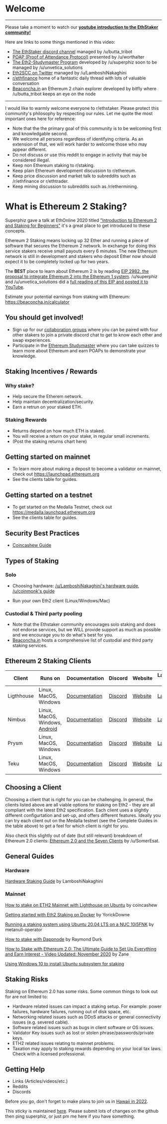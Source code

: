 # Welcome

---
Please take a moment to watch our **[youtube introduction to the EthStaker community!](https://www.youtube.com/watch?v=FHvtPIV9QGc)**

Here are links to some things mentioned in this video:

* [The EthStaker discord channel](http://invite.gg/ethstaker) managed by /u/butta_tribot
* [POAP (Proof of Attendance Protocol)](https://app.poap.xyz) presented by /u/worthalter
* [The Eth2-Studymaster Program](https://reddit.com/r/ethstaker/wiki/studymaster) developed by /u/superphiz soon to be managed by /u/unvetica_solutions
* [Eth2SCC on Twitter](https://twitter.com/eth2scc) managed by /u/LamboshiNakaghini
* [r/ethfinance](https://reddit.com/r/ethfinance) home of a fantastic daily thread with lots of valuable conversation
* [Beaconcha.in](https://beaconcha.in) an Ethereum 2 chain explorer developed by bitfly where /u/butta_tribot keeps an eye on the node

---
I would like to warmly welcome everyone to r/ethstaker. Please protect this community's philosophy by respecting our rules. Let me quote the most important ones here for reference:
    
* Note that the the primary goal of this community is to be welcoming first and knowledgable second.
* We welcome all persons regardless of identifying criteria. As an extension of that, we will work harder to welcome those who may appear different.
* Do not discuss or use this reddit to engage in activity that may be considered illegal.
* Keep non Ethereum staking to r/staking.
* Keep plain Ethereum development discussion to r/ethereum.
* Keep price discussion and market talk to subreddits such as /r/ethfinance or r/ethtrader.
* Keep mining discussion to subreddits such as /r/ethermining.

# What is Ethereum 2 Staking?

Superphiz gave a talk at EthOnline 2020 titled ["Introduction to Ethereum 2 and Staking for Beginners"](https://www.youtube.com/watch?v=tpkpW031RCI) it's a great place to get introduced to these concepts.

Ethereum 2 Staking means locking up 32 Ether and running a piece of software that secures the Ethereum 2 network. In exchange for doing this service stakers receive small payouts every 6 minutes. The new Ethereum network is still in development and stakers who deposit Ether now should expect it to be completely locked up for two years.

The **BEST** place to learn about Ethereum 2 is by reading [EIP 2982, the proposal to integrate Ethereum 2 into the Ethereum 1 system](https://github.com/ethereum/EIPs/blob/5dc1b8ddd645af01c81da8817b6bcc8ff883b9d6/EIPS/eip-2982.md). /u/superphiz and /u/unvetica_solutions did a [full reading of this EIP and posted it to YouTube](https://www.youtube.com/watch?v=6_yW7mb6glQ).

Estimate your potential earnings from staking with Ethereum: https://beaconcha.in/calculator

## You should get involved!

 * Sign up for our [collaboration groups](https://docs.google.com/forms/d/e/1FAIpQLScaK2zl-oa3QiYpxFQCuE9kHWMxGJOBLl_s82TryZ7J43GDPg/viewform) where you can be paired with four other stakers to join a private discord chat to get to know each other and swap experiences.
 * Participate in the [Ethereum Studymaster](https://ethereumstudymaster.com) where you can take quizzes to learn more about Ethereum and earn POAPs to demonstrate your knowledge.


## Staking Incentives / Rewards 
### Why stake? 
- Help secure the Etherem network. 
- Help maintain decentralization/security. 
- Earn a retrun on your staked ETH.

### Staking Rewards
- Returns depend on how much ETH is staked.
- You will receive a return on your stake, in regular small increments.
- (Post the staking returns chart here)

## Getting started on mainnet

* To learn more about making a deposit to become a validator on mainnet, check out https://launchpad.ethereum.org
* See the clients table for guides.

## Getting started on a testnet

* To get started on the Medalla Testnet, check out https://medalla.launchpad.ethereum.org
* See the clients table for guides.

## Security Best Practices
* [Coincashew Guide](https://www.coincashew.com/coins/overview-eth/guide-or-security-best-practices-for-a-eth2-validator-beaconchain-node)

## Types of Staking
### Solo
- Choosing hardware: [/u/LamboshiNakaghini's hardware guide](https://www.reddit.com/r/ethstaker/comments/j3mlup/a_slightly_updated_look_at_hardware_for_staking/), [/u/coinmonk's guide](https://medium.com/coinmonks/what-hardware-for-an-ethereum-2-0-validator-e8f5f89de43e) 

- Run your own Eth2 client (Linux/Windows/Mac)
### Custodial & Third party pooling
- Note that the Ethstaker community encourages solo staking and does not endorse services, but we WILL provide support as much as possible and we encourage you to do what's best for you.
- [Beaconcha.in](https://beaconcha.in/stakingServices) hosts a comprehensive list of custodial and third party staking services.


## Ethereum 2 Staking Clients

|Client|Runs on|Documentation|Discord|Website|Launchpad Guide|Complete Guide|
|---|---|---|---|---|---|---|
|Ligthhouse| Linux, MacOS, Windows | [Documentation](https://lighthouse-book.sigmaprime.io/) | [Discord](https://discord.gg/cyAszAh) | [Website](https://sigmaprime.io/) | [Launchpad](https://launchpad.ethereum.org/lighthouse) | [Somer Esat's Guide](https://medium.com/@SomerEsat/guide-to-staking-on-ethereum-2-0-ubuntu-medalla-lighthouse-c6f3c34597a8?source=friends_link&sk=26e3bbf906e46cf244ff1ee2f8271cd6) |
|Nimbus| Linux, MacOS, Windows, [Android](https://our.status.im/building-nimbus-on-android/) | [Documentation](https://status-im.github.io/nim-beacon-chain/) | [Discord](https://t.co/CYjHgi6wFI?amp=1) | [Website](https://nimbus.team/) | [Launchpad](https://launchpad.ethereum.org/nimbus) | [Somer Esat's Guide](https://medium.com/@SomerEsat/guide-to-staking-on-ethereum-2-0-ubuntu-medalla-nimbus-5f4b2b0f2d7c?source=friends_link&sk=ee272e7d2c5c53f9e69f302155cb1714) |
|Prysm| Linux, MacOS, Windows | [Documentation](https://docs.prylabs.network/docs/) | [Discord](https://discord.gg/KSA7rPr) | [Website](https://prysmaticlabs.com/) | [Launchpad](https://launchpad.ethereum.org/prysm) | [Somer Esat's Guide](https://medium.com/@SomerEsat/guide-to-staking-on-ethereum-2-0-ubuntu-medalla-prysm-4d2a86cc637b?source=friends_link&sk=4cb64bfa20247d2b5c7a50ce0a92d33b)  |
|Teku| Linux, MacOS, Windows | [Documentation](https://docs.teku.pegasys.tech/en/latest/) | [Discord](https://discord.gg/7hPv2T6) | [Website](https://pegasys.tech/teku/) | [Launchpad](https://launchpad.ethereum.org/teku) | [Somer Esat's Guide](https://medium.com/@SomerEsat/170e2c52bd23?source=friends_link&sk=5f88cc288bb247f1711b729ef91de003) |

## Choosing a Client
Choosing a client that is right for you can be challenging. In general, the clients listed above are all viable options for staking on Eth2 - they are all compliant with the latest Eth2 specification. Each client uses a slightly different configurtation and set-up, and offers different features. Ideally you can try each client out on the Medalla testnet (see the Complete Guides in the table above) to get a feel for which client is right for you.

Also check this slightly out of date (but still relevant) breakdown of Ethereum 2.0 clients: [Ethereum 2.0 and the Seven Clients](https://medium.com/@SomerEsat/ethereum-and-the-seven-clients-648815c4ac71?source=friends_link&sk=f189004508282177cc15b17348ba8b50) by /u/SomerEsat.

## General Guides

### Hardware
[Hardware Staking Guide](https://www.reddit.com/r/ethstaker/comments/ggmbvd/a_comprehensive_look_at_hardware_for_staking/) by LamboshiNakaghini

### Mainnet
[How to stake on ETH2 Mainnet with Lighthouse on Ubuntu](https://www.coincashew.com/coins/overview-eth/guide-how-to-stake-on-eth2-with-lighthouse) by coincashew

[Getting started with Eth2 Staking on Docker](https://www.youtube.com/watch?v=YxrsJO4Wra8) by YorickDowne

[Running a staking system using Ubuntu 20.04 LTS on a NUC 10i5FNK](https://github.com/metanull-operator/eth2-ubuntu) by metanull-operator

[How to stake with Dappnode](https://medium.com/@RaymondDurk/how-to-stake-for-ethereum-2-0-with-dappnode-231fa7689c02) by Raymond Durk

[How to Stake with Ethereum 2.0: The Ultimate Guide to Set Up Everything and Earn Interest - Video Updated: November 2020](https://translate.google.com/translate?sl=it&tl=en&u=https%3A%2F%2Fturbolab.it%2Fcriptovalute-bitcoin-ethereum-litecoin-4904%2Fcome-fare-staking-ethereum-2.0-guida-definitiva-configurare-tutto-guadagnare-interessi-video-3050) by Zane

[Using Windows 10 to install Ubuntu subsystem for staking](https://www.microsoft.com/en-us/p/ubuntu-2004-lts/9n6svws3rx71)

## Staking Risks
Staking on Ethereum 2.0 has some risks. Some common things to look out for are not limited to:
- Hardware related issues can impact a staking setup. For example: power failures, hardware failures, running out of disk space, etc.
- Networking related issues such as DDoS attacks or general connectivity issues (e.g. severed cable).
- Software related issues such as bugs in client software or OS issues.
- Validator Key issues such as lost or stolen phrase/passwords/private keys.
- ETH2 related issues relating to mainnet problems.
- Taxation may apply to staking rewards depending on your local tax laws. Check with a licensed professional.

## Getting Help
- Links (Articles/videos/etc.)
- Reddits
- Discords

Before you go, don't forget to make plans to join us in [Hawaii in 2022](https://superphiz.github.io/hawaii/).

This sticky is maintained [here](https://github.com/eth2-educators/launch_docs/blob/master/README.md). Please submit lots of changes on the github then ping superphiz, or just pm me here if you have something.
